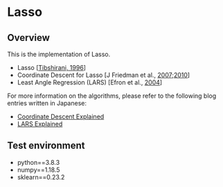 # Lasso

## Overview
This is the implementation of Lasso.

- Lasso [[Tibshirani, 1996](http://statweb.stanford.edu/%7Etibs/lasso/lasso.pdf)]
- Coordinate Descent for Lasso [J Friedman et al., [2007](http://arxiv.org/pdf/0708.1485.pdf);[2010](http://core.ac.uk/download/files/153/6287975.pdf)]
- Least Angle Regression (LARS) [Efron et al., [2004](http://statweb.stanford.edu/~imj/WEBLIST/2004/LarsAnnStat04.pdf)]

For more information on the algorithms, please refer to the following blog entries written in Japanese:
- [Coordinate Descent Explained](https://minatosato.com/blog/2017/10/lasso/)
- [LARS Explained](https://minatosato.com/blog/2021/01/lars-lasso/)

## Test environment
- python==3.8.3
- numpy==1.18.5
- sklearn==0.23.2



